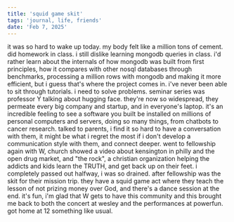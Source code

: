 ```yaml
---
title: 'squid game skit'
tags: 'journal, life, friends'
date: 'Feb 7, 2025'
---
```


it was so hard to wake up today. my body felt like a million tons of cement. did homework in class. i still dislike learning mongodb queries in class. i'd rather learn about the internals of how mongodb was built from first principles, how it compares with other nosql databases through benchmarks, processing a million rows with mongodb and making it more efficient, but i guess that's where the project comes in. i've never been able to sit through tutorials. i need to solve problems. seminar series was professor Y talking about hugging face. they're now so widespread, they permeate every big company and startup, and in everyone's laptop. it's an incredible feeling to see a software you built be installed on millions of personal computers and servers, doing so many things, from chatbots to cancer research. talked to parents, i find it so hard to have a conversation with them, it might be what i regret the most if i don't develop a communication style with them, and connect deeper. went to fellowship again with W, church showed a video about kensington in philly and the open drug market, and "the rock", a christian organization helping the addicts and kids learn the TRUTH, and get back up on their feet. i completely passed out halfway, i was so drained. after fellowship was the skit for their mission trip. they have a squid game act where they teach the lesson of not prizing money over God, and there's a dance session at the end. it's fun, i'm glad that W gets to have this community and this brought me back to both the concert at wesley and the performances at powerfun. got home at 12 something like usual.
